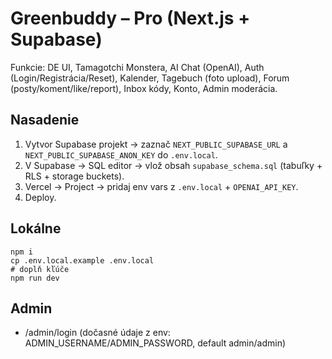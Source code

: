 # Greenbuddy – Pro (Next.js + Supabase)

Funkcie: DE UI, Tamagotchi Monstera, AI Chat (OpenAI), Auth (Login/Registrácia/Reset), Kalender, Tagebuch (foto upload), Forum (posty/koment/like/report), Inbox kódy, Konto, Admin moderácia.

## Nasadenie
1. Vytvor Supabase projekt → zaznač `NEXT_PUBLIC_SUPABASE_URL` a `NEXT_PUBLIC_SUPABASE_ANON_KEY` do `.env.local`.
2. V Supabase → SQL editor → vlož obsah `supabase_schema.sql` (tabuľky + RLS + storage buckets).
3. Vercel → Project → pridaj env vars z `.env.local` + `OPENAI_API_KEY`.
4. Deploy.

## Lokálne
```
npm i
cp .env.local.example .env.local
# doplň kľúče
npm run dev
```

## Admin
- /admin/login (dočasné údaje z env: ADMIN_USERNAME/ADMIN_PASSWORD, default admin/admin)
